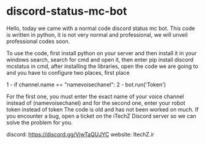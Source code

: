 # discord-status-mc-bot
Hello, today we came with a normal code discord status mc bot. This code is written in python, it is not very normal and professional, we will unveil professional codes soon.

To use the code, first install python on your server and then install it in your windows search, search for cmd and open it, then enter pip install discord mcstatus in cmd, after installing the libraries, open the code we are going to and you have to configure two places, first place

1 - if channel.name == "namevoisechanel":
2 - bot.run('Token')

For the first one, you must enter the exact name of your voice channel instead of (namevoisechanel) and for the second one, enter your robot token instead of token
The code is old and has not been worked on much. If you encounter a bug, open a ticket on the iTechZ Discord server so we can solve the problem for you.

discord: https://discord.gg/VjwTaQUJYC
website: ItechZ.ir
